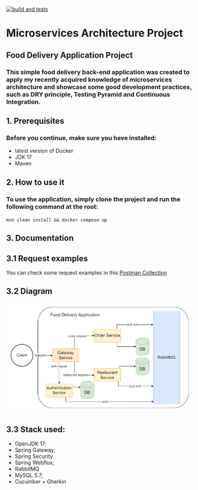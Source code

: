 [![build and tests](https://github.com/gustavosdelgado/microservices_architecture/actions/workflows/github-actions.yml/badge.svg)](https://github.com/gustavosdelgado/microservices_architecture/actions/workflows/github-actions.yml)

# Microservices Architecture Project

## Food Delivery Application Project

### This simple food delivery back-end application was created to apply my recently acquired knowledge of microservices architecture and showcase some good development practices, such as DRY principle, Testing Pyramid and Continuous Integration.

## 1. Prerequisites

### Before you continue, make sure you have installed:
- latest version of Docker
- JDK 17
- Maven

## 2. How to use it

### To use the application, simply clone the project and run the following command at the root:

`mvn clean install && docker compose up`

## 3. Documentation

## 3.1 Request examples
You can check some request examples in this [Postman Collection](doc/microservices_architecture.postman_collection.json)

## 3.2 Diagram

![Architecture Diagram](./doc/img/microservice_architecture.png "Diagram")

## 3.3 Stack used:

 - OpenJDK 17;
 - Spring Gateway;
 - Spring Security
 - Spring Webflux;
 - RabbitMQ
 - MySQL 5.7;
 - Cucumber + Gherkin